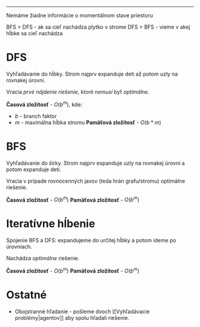 **********************
Nemáme žiadne informácie o momentálnom stave priestoru

BFS > DFS - ak sa cieľ nachádza plytko v strome
DFS > BFS - vieme v akej hĺbke sa cieľ nachádza

# DFS
Vyhľadávanie do hĺbky. Strom najprv expanduje deti až potom uzly na rovnakej úrovni.

Vracia *prvé nájdenie riešenie*, ktoré *nemusí* byť *optimálne*.

**Časová zložitosť** - $O(b^m)$, kde:
- $b$ - branch faktor
- $m$ - maximálna hĺbka stromu
**Pamäťová zložitosť** - $O(b*m)$

# BFS
Vyhľadávanie do šírky. Strom najprv expanduje uzly na rovnakej úrovni a potom expanduje deti.

Vracia v prípade rovnocenných javov (teda hrán grafu/stromu) optimálne riešenie.

**Časová zložitosť** - $O(b^m)$
**Pamäťová zložitosť** - $O(b^m)$

# Iteratívne hĺbenie
Spojenie BFS a DFS: expandujeme do určitej hĺbky a potom ideme po úrovniach.

Nachádza *optimálne* riešenie.

**Časová zložitosť** - $O(b^m)$
**Pamäťová zložitosť** - $O(b^m)$

# Ostatné
- Obojstranné hľadanie - pošleme dvoch [[Vyhľadávacie problémy|agentov]] aby spolu hľadali riešenie.